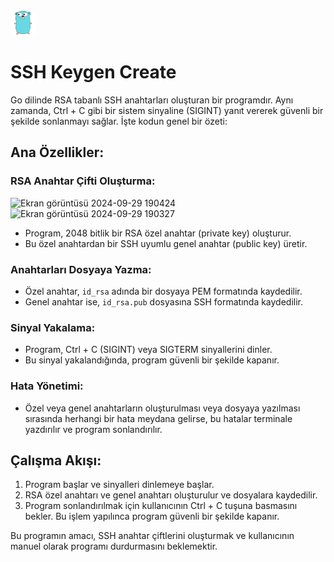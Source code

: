 <a href="https://golang.org/" target="_blank" rel="noreferrer">
    <img src="https://raw.githubusercontent.com/devicons/devicon/master/icons/go/go-original.svg" alt="golang" width="40" height="40"/>
</a>
<br>

# SSH Keygen Create

Go dilinde RSA tabanlı SSH anahtarları oluşturan bir programdır. Aynı zamanda, Ctrl + C gibi bir sistem sinyaline (SIGINT) yanıt vererek güvenli bir şekilde sonlanmayı sağlar. İşte kodun genel bir özeti:

## Ana Özellikler:

### RSA Anahtar Çifti Oluşturma:

![Ekran görüntüsü 2024-09-29 190424](https://github.com/user-attachments/assets/9d4c3b1e-1148-4d52-becc-7ec65b83d941)
![Ekran görüntüsü 2024-09-29 190327](https://github.com/user-attachments/assets/2b6f3eab-2a71-4626-b294-6492b4f53f92)

- Program, 2048 bitlik bir RSA özel anahtar (private key) oluşturur.
- Bu özel anahtardan bir SSH uyumlu genel anahtar (public key) üretir.


### Anahtarları Dosyaya Yazma:




- Özel anahtar, `id_rsa` adında bir dosyaya PEM formatında kaydedilir.
- Genel anahtar ise, `id_rsa.pub` dosyasına SSH formatında kaydedilir.

### Sinyal Yakalama:

- Program, Ctrl + C (SIGINT) veya SIGTERM sinyallerini dinler.
- Bu sinyal yakalandığında, program güvenli bir şekilde kapanır.

### Hata Yönetimi:

- Özel veya genel anahtarların oluşturulması veya dosyaya yazılması sırasında herhangi bir hata meydana gelirse, bu hatalar terminale yazdırılır ve program sonlandırılır.

## Çalışma Akışı:

1. Program başlar ve sinyalleri dinlemeye başlar.
2. RSA özel anahtarı ve genel anahtarı oluşturulur ve dosyalara kaydedilir.
3. Program sonlandırılmak için kullanıcının Ctrl + C tuşuna basmasını bekler. Bu işlem yapılınca program güvenli bir şekilde kapanır.

Bu programın amacı, SSH anahtar çiftlerini oluşturmak ve kullanıcının manuel olarak programı durdurmasını beklemektir.
